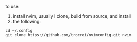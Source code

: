 to use:
1. install nvim, usually I clone, build from source, and install
2. the following:
```
cd ~/.config
git clone https://github.com/trocroi/nvimconfig.git nvim
```

